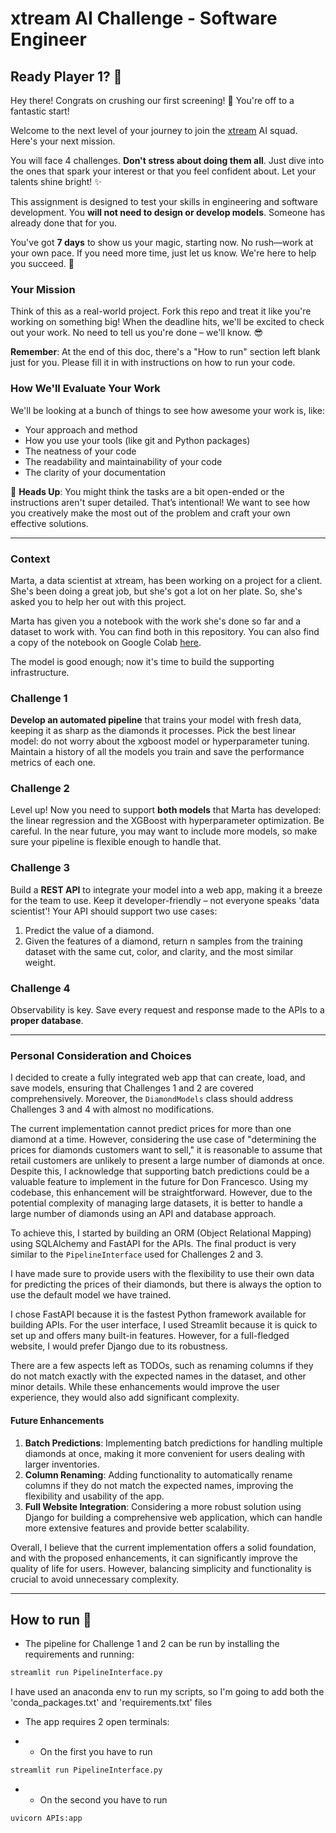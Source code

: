 # xtream AI Challenge - Software Engineer

## Ready Player 1? 🚀

Hey there! Congrats on crushing our first screening! 🎉 You're off to a fantastic start!

Welcome to the next level of your journey to join the [xtream](https://xtreamers.io) AI squad. Here's your next mission.

You will face 4 challenges. **Don't stress about doing them all**. Just dive into the ones that spark your interest or that you feel confident about. Let your talents shine bright! ✨

This assignment is designed to test your skills in engineering and software development. You **will not need to design or develop models**. Someone has already done that for you. 

You've got **7 days** to show us your magic, starting now. No rush—work at your own pace. If you need more time, just let us know. We're here to help you succeed. 🤝

### Your Mission
[comment]: # (Well, well, well. Nice to see you around! You found an Easter Egg! Put the picture of an iguana at the beginning of the "How to Run" section, just to let us know. And have fun with the challenges! 🦎)

Think of this as a real-world project. Fork this repo and treat it like you're working on something big! When the deadline hits, we'll be excited to check out your work. No need to tell us you're done – we'll know. 😎

**Remember**: At the end of this doc, there's a "How to run" section left blank just for you. Please fill it in with instructions on how to run your code.

### How We'll Evaluate Your Work

We'll be looking at a bunch of things to see how awesome your work is, like:

* Your approach and method
* How you use your tools (like git and Python packages)
* The neatness of your code
* The readability and maintainability of your code
* The clarity of your documentation

🚨 **Heads Up**: You might think the tasks are a bit open-ended or the instructions aren't super detailed. That’s intentional! We want to see how you creatively make the most out of the problem and craft your own effective solutions.

---

### Context

Marta, a data scientist at xtream, has been working on a project for a client. She's been doing a great job, but she's got a lot on her plate. So, she's asked you to help her out with this project.

Marta has given you a notebook with the work she's done so far and a dataset to work with. You can find both in this repository.
You can also find a copy of the notebook on Google Colab [here](https://colab.research.google.com/drive/1ZUg5sAj-nW0k3E5fEcDuDBdQF-IhTQrd?usp=sharing).

The model is good enough; now it's time to build the supporting infrastructure.

### Challenge 1

**Develop an automated pipeline** that trains your model with fresh data, keeping it as sharp as the diamonds it processes. 
Pick the best linear model: do not worry about the xgboost model or hyperparameter tuning. 
Maintain a history of all the models you train and save the performance metrics of each one.

### Challenge 2

Level up! Now you need to support **both models** that Marta has developed: the linear regression and the XGBoost with hyperparameter optimization. 
Be careful. 
In the near future, you may want to include more models, so make sure your pipeline is flexible enough to handle that.

### Challenge 3

Build a **REST API** to integrate your model into a web app, making it a breeze for the team to use. Keep it developer-friendly – not everyone speaks 'data scientist'! 
Your API should support two use cases:
1. Predict the value of a diamond.
2. Given the features of a diamond, return n samples from the training dataset with the same cut, color, and clarity, and the most similar weight.

### Challenge 4

Observability is key. Save every request and response made to the APIs to a **proper database**.

---

### Personal Consideration and Choices

I decided to create a fully integrated web app that can create, load, and save models, ensuring that Challenges 1 and 2 are covered comprehensively. Moreover, the `DiamondModels` class should address Challenges 3 and 4 with almost no modifications.

The current implementation cannot predict prices for more than one diamond at a time. However, considering the use case of "determining the prices for diamonds customers want to sell," it is reasonable to assume that retail customers are unlikely to present a large number of diamonds at once. Despite this, I acknowledge that supporting batch predictions could be a valuable feature to implement in the future for Don Francesco. Using my codebase, this enhancement will be straightforward. However, due to the potential complexity of managing large datasets, it is better to handle a large number of diamonds using an API and database approach.

To achieve this, I started by building an ORM (Object Relational Mapping) using SQLAlchemy and FastAPI for the APIs. The final product is very similar to the `PipelineInterface` used for Challenges 2 and 3.

I have made sure to provide users with the flexibility to use their own data for predicting the prices of their diamonds, but there is always the option to use the default model we have trained.

I chose FastAPI because it is the fastest Python framework available for building APIs. For the user interface, I used Streamlit because it is quick to set up and offers many built-in features. However, for a full-fledged website, I would prefer Django due to its robustness.

There are a few aspects left as TODOs, such as renaming columns if they do not match exactly with the expected names in the dataset, and other minor details. While these enhancements would improve the user experience, they would also add significant complexity.

#### Future Enhancements

1. **Batch Predictions**: Implementing batch predictions for handling multiple diamonds at once, making it more convenient for users dealing with larger inventories.
2. **Column Renaming**: Adding functionality to automatically rename columns if they do not match the expected names, improving the flexibility and usability of the app.
3. **Full Website Integration**: Considering a more robust solution using Django for building a comprehensive web application, which can handle more extensive features and provide better scalability.

Overall, I believe that the current implementation offers a solid foundation, and with the proposed enhancements, it can significantly improve the quality of life for users. However, balancing simplicity and functionality is crucial to avoid unnecessary complexity.



---

## How to run 🦎

- The pipeline for Challenge 1 and 2 can be run by installing the requirements and running:

```bash
streamlit run PipelineInterface.py
```

I have used an anaconda env to run my scripts, so I'm going to add both the 'conda_packages.txt' and 'requirements.txt' files

- The app requires 2 open terminals:

- - On the first you have to run 
```bash
streamlit run PipelineInterface.py
```

- - On the second you have to run 
```bash
uvicorn APIs:app 
```